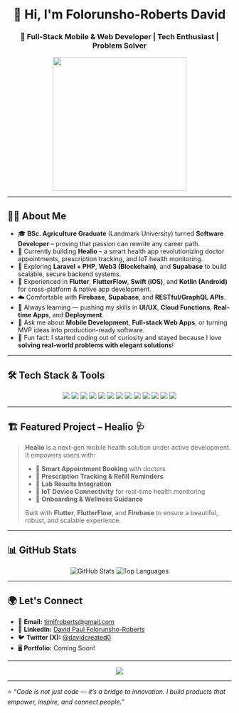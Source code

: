 <h1 align="center">👋 Hi, I'm Folorunsho-Roberts David</h1>
<h3 align="center">🚀 Full-Stack Mobile & Web Developer | Tech Enthusiast | Problem Solver</h3>

<p align="center">
  <img src="https://media.giphy.com/media/qgQUggAC3Pfv687qPC/giphy.gif" width="300" />
</p>

---

## 🧑‍💻 About Me

- 🎓 **BSc. Agriculture Graduate** (Landmark University) turned **Software Developer** – proving that passion can rewrite any career path.
- 💼 Currently building **Healio** – a smart health app revolutionizing doctor appointments, prescription tracking, and IoT health monitoring.
- 🔭 Exploring **Laravel + PHP**, **Web3 (Blockchain)**, and **Supabase** to build scalable, secure backend systems.
- 📱 Experienced in **Flutter**, **FlutterFlow**, **Swift (iOS)**, and **Kotlin (Android)** for cross-platform & native app development.
- ☁️ Comfortable with **Firebase**, **Supabase**, and **RESTful/GraphQL APIs**.
- 🧠 Always learning — pushing my skills in **UI/UX**, **Cloud Functions**, **Real-time Apps**, and **Deployment**.
- 💬 Ask me about **Mobile Development**, **Full-stack Web Apps**, or turning MVP ideas into production-ready software.
- 🌱 Fun fact: I started coding out of curiosity and stayed because I love **solving real-world problems with elegant solutions**!

---

## 🛠️ Tech Stack & Tools

<p align="center">
  
  <!-- Mobile -->
  <img src="https://img.shields.io/badge/Flutter-02569B?style=for-the-badge&logo=flutter&logoColor=white" />
  <img src="https://img.shields.io/badge/FlutterFlow-FF6363?style=for-the-badge&logo=flutter&logoColor=white" />
  <img src="https://img.shields.io/badge/Kotlin-7F52FF?style=for-the-badge&logo=kotlin&logoColor=white" />
  <img src="https://img.shields.io/badge/Swift-FA7343?style=for-the-badge&logo=swift&logoColor=white" />
  
  <!-- Web & Backend -->
  <img src="https://img.shields.io/badge/Laravel-FF2D20?style=for-the-badge&logo=laravel&logoColor=white" />
  <img src="https://img.shields.io/badge/PHP-777BB4?style=for-the-badge&logo=php&logoColor=white" />
  <img src="https://img.shields.io/badge/Web3-E4388D?style=for-the-badge&logo=web3dotjs&logoColor=white" />
  
  <!-- Databases & Cloud -->
  <img src="https://img.shields.io/badge/Firebase-FFCA28?style=for-the-badge&logo=firebase&logoColor=black" />
  <img src="https://img.shields.io/badge/Supabase-3ECF8E?style=for-the-badge&logo=supabase&logoColor=white" />
  
  <!-- General Tools -->
  <img src="https://img.shields.io/badge/GitHub-181717?style=for-the-badge&logo=github&logoColor=white" />
  <img src="https://img.shields.io/badge/VSCode-0078d7?style=for-the-badge&logo=visual-studio-code&logoColor=white" />
  <img src="https://img.shields.io/badge/Postman-FF6C37?style=for-the-badge&logo=postman&logoColor=white" />
  <img src="https://img.shields.io/badge/Python-3776AB?style=for-the-badge&logo=python&logoColor=white" />

</p>

---

## 🏗️ Featured Project – Healio 🩺

> **Healio** is a next-gen mobile health solution under active development.  
> It empowers users with:
>
> - 📅 **Smart Appointment Booking** with doctors  
> - 💊 **Prescription Tracking & Refill Reminders**  
> - 🧪 **Lab Results Integration**  
> - 🔌 **IoT Device Connectivity** for real-time health monitoring  
> - 🧘 **Onboarding & Wellness Guidance**  
>
> Built with **Flutter**, **FlutterFlow**, and **Firebase** to ensure a beautiful, robust, and scalable experience.

---

## 📊 GitHub Stats

<p align="center">
  <img src="https://github-readme-stats.vercel.app/api?username=folorunsho-roberts&show_icons=true&theme=tokyonight" alt="GitHub Stats" />
  <img src="https://github-readme-stats.vercel.app/api/top-langs/?username=folorunsho-roberts&layout=compact&theme=tokyonight" alt="Top Languages" />
</p>

---

## 🌍 Let's Connect

- 📧 **Email:** timifroberts@gmail.com  
- 💼 **LinkedIn:** [David Paul Folorunsho-Roberts](https://www.linkedin.com/in/david-paul-folorunsho-roberts-198650214)  
- 🐦 **Twitter (X):** [@davidcreated0](https://x.com/davidcreated0)  
- 🖥 **Portfolio:** Coming Soon!  

---

<p align="center">
  <img src="https://readme-typing-svg.demolab.com?font=Fira+Code&duration=3000&pause=1000&color=3DF7A7&center=true&width=435&lines=Crafting+Mobile+%26+Web+Experiences...;Exploring+Web3+%26+Cloud+Integrations...;Shipping+Production-Ready+Apps!+🚀" />
</p>

---

⭐ _“Code is not just code — it’s a bridge to innovation. I build products that empower, inspire, and connect people.”_
